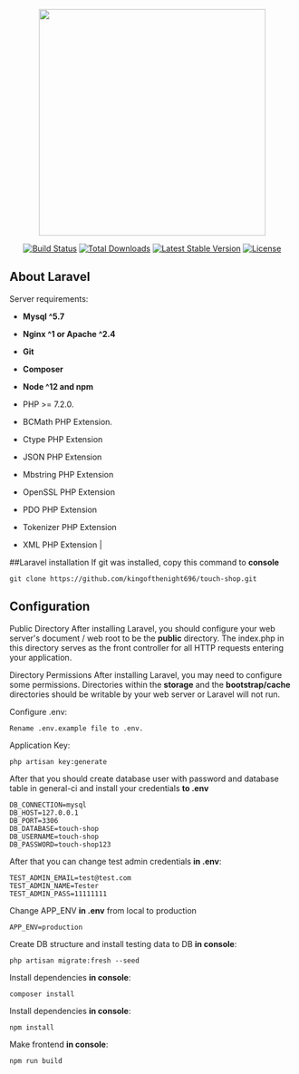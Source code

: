 <p align="center"><img src="https://res.cloudinary.com/dtfbvvkyp/image/upload/v1566331377/laravel-logolockup-cmyk-red.svg" width="400"></p>

<p align="center">
<a href="https://travis-ci.org/laravel/framework"><img src="https://travis-ci.org/laravel/framework.svg" alt="Build Status"></a>
<a href="https://packagist.org/packages/laravel/framework"><img src="https://poser.pugx.org/laravel/framework/d/total.svg" alt="Total Downloads"></a>
<a href="https://packagist.org/packages/laravel/framework"><img src="https://poser.pugx.org/laravel/framework/v/stable.svg" alt="Latest Stable Version"></a>
<a href="https://packagist.org/packages/laravel/framework"><img src="https://poser.pugx.org/laravel/framework/license.svg" alt="License"></a>
</p>

## About Laravel

Server requirements:
- **Mysql ^5.7**
- **Nginx ^1 or Apache ^2.4**
- **Git**
- **Composer**
- **Node ^12 and npm**

- PHP >= 7.2.0.
- BCMath PHP Extension.
- Ctype PHP Extension
- JSON PHP Extension
- Mbstring PHP Extension
- OpenSSL PHP Extension
- PDO PHP Extension
- Tokenizer PHP Extension
- XML PHP Extension
|

##Laravel installation
If git was installed, copy this command to **console** 
```
git clone https://github.com/kingofthenight696/touch-shop.git
```

## Configuration

Public Directory
After installing Laravel, you should configure your web server's document / web root to be the **public** directory. The index.php in this directory serves as the front controller for all HTTP requests entering your application.

Directory Permissions
After installing Laravel, you may need to configure some permissions. Directories within the **storage** and the **bootstrap/cache** directories should be writable by your web server or Laravel will not run. 

Configure .env:
```
Rename .env.example file to .env. 
```

Application Key:
```
php artisan key:generate
```

After that you should create database user with password and database table in general-ci and install your credentials **to .env**
```
DB_CONNECTION=mysql
DB_HOST=127.0.0.1
DB_PORT=3306
DB_DATABASE=touch-shop
DB_USERNAME=touch-shop
DB_PASSWORD=touch-shop123
```

After that you can change test admin credentials **in .env**:
```
TEST_ADMIN_EMAIL=test@test.com
TEST_ADMIN_NAME=Tester
TEST_ADMIN_PASS=11111111
```

Change APP_ENV **in .env** from local to production
```
APP_ENV=production

```

Create DB structure and install testing data to DB **in console**:
```
php artisan migrate:fresh --seed
```

Install dependencies **in console**:
```
composer install
```

Install dependencies **in console**:
```
npm install
```

Make frontend **in console**:
```
npm run build
```
